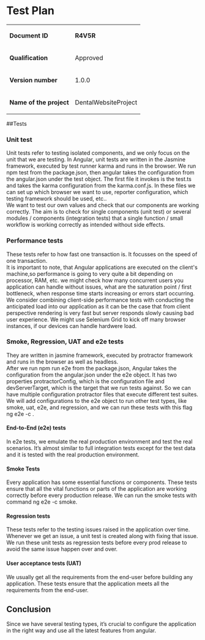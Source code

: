 # Test Plan

<table>
  <tr>
    <td><b><p>Document ID</p></b></td>
    <td><b><p>R4V5R</p></b>
  </tr>
    <td><b><p>Qualification</p></b></td>
  <td><p>Approved</p></td>
  </tr>
  <tr>
    <td><b><p>Version number</p></b></td>
  <td><p>1.0.0</p></td>
  </tr>
  <tr>
    <td><b><p>Name of the project</p></b></td>
  <td><p>DentalWebsiteProject</p></td>
  </tr>
</table>

##Tests

### Unit test
Unit tests refer to testing isolated components, and we only focus on the unit that we are testing. In Angular, unit tests are written in the Jasmine framework, executed by test runner karma and runs in the browser. We run npm test from the package.json, then angular takes the configuration from the angular.json under the test object. The first file it invokes is the test.ts and takes the karma configuration from the karma.conf.js. In these files we can set up which browser we want to use, reporter configuration, which testing framework should be used, etc..  
We want to test our own values and check that our components are working correctly. The aim is to check for single components (unit test) or several modules / components (integration tests) that a single function / small workflow is working correctly as intended without side effects.

### Performance tests
These tests refer to how fast one transaction is. It focusses on the speed of one transaction.  
It is important to note, that  Angular applications are executed on the client's machine,so performance is going to very quite a bit depending on processor, RAM, etc. we might check how many concurrent users you application can handle without issues, what are the saturation point / first bottleneck, when response time starts increasing or errors start occurring. We consider combining client-side performance tests with conducting the anticipated load into our application as it can be the case that from client perspective rendering is very fast but server responds slowly causing bad user experience. We might use Selenium Grid to kick off many browser instances, if our devices can handle hardwere load.

### Smoke, Regression, UAT and e2e tests
They are written in jasmine framework, executed by protractor framework and runs in the browser as well as headless.  
After we run npm run e2e from the package.json, Angular takes the configuration from the angular.json under the e2e object. It has two properties protractorConfig, which is the configuration file and devServerTarget, which is the target that we run tests against. So we can have multiple configuration protractor files that execute different test suites. We will add configurations to the e2e object to run other test types, like smoke, uat, e2e, and regression, and we can run these tests with this flag ng e2e -c <configuration name>. 

#### End-to-End (e2e) tests
In e2e tests, we emulate the real production environment and test the real scenarios. It’s almost similar to full integration tests except for the test data and it is tested with the real production environment.

#### Smoke Tests
Every application has some essential functions or components. These tests ensure that all the vital functions or parts of the application are working correctly before every production release. We can run the smoke tests with command ng e2e -c smoke.

#### Regression tests
These tests refer to the testing issues raised in the application over time. Whenever we get an issue, a unit test is created along with fixing that issue. We run these unit tests as regression tests before every prod release to avoid the same issue happen over and over.

#### User acceptance tests (UAT)
We usually get all the requirements from the end-user before building any application. These tests ensure that the application meets all the requirements from the end-user.

## Conclusion
Since we have several testing types, it’s crucial to configure the application in the right way and use all the latest features from angular. 








